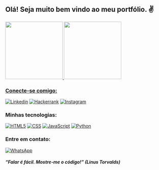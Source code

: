 ## Olá! Seja muito bem vindo ao meu portfólio. ✌️

<div>
    <a href="https://github.com/JotaP53">
    <img height="180em" src="https://github-readme-stats.vercel.app/api?username=JotaP53&show_icons=true&theme=dark">
    <img height="180em" src="https://github-readme-stats.vercel.app/api/top-langs/?username=JotaP53&layout=compact&theme=dark">
</div>

### Conecte-se comigo:
[![Linkedin](https://img.shields.io/badge/LinkedIn-0077B5?style=for-the-badge&logo=linkedin&logoColor=white)](https://www.linkedin.com/in/jotap53/)
[![Hackerrank](https://img.shields.io/badge/-Hackerrank-2EC866?style=for-the-badge&logo=HackerRank&logoColor=white)](https://www.hackerrank.com/profile/martinsjp53)
[![Instagram](https://img.shields.io/badge/Instagram-E4405F?style=for-the-badge&logo=instagram&logoColor=white)](https://www.instagram.com/martinsjp53/)

### Minhas tecnologias:
[![HTML5](https://img.shields.io/badge/HTML5-E34F26?style=for-the-badge&logo=html5&logoColor=white)]()
[![CSS](https://img.shields.io/badge/CSS3-1572B6?style=for-the-badge&logo=css3&logoColor=white)]()
[![JavaScript](https://img.shields.io/badge/JavaScript-F7DF1E?style=for-the-badge&logo=javascript&logoColor=black)]()
[![Python](https://img.shields.io/badge/Python-3776AB?style=for-the-badge&logo=python&logoColor=white)]()

### Entre em contato:
[![WhatsApp](https://img.shields.io/badge/WhatsApp-25D366?style=for-the-badge&logo=whatsapp&logoColor=white)](https://wa.me/5585991219356)

#### *“Falar é fácil. Mostre-me o código!” (Linus Torvalds)*
